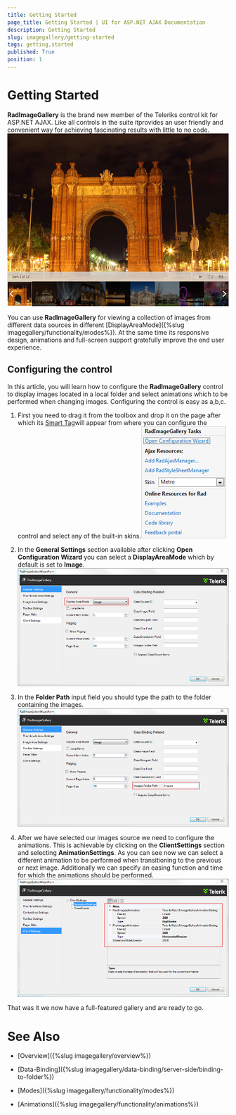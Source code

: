 ```yaml
---
title: Getting Started
page_title: Getting Started | UI for ASP.NET AJAX Documentation
description: Getting Started
slug: imagegallery/getting-started
tags: getting,started
published: True
position: 1
---
```


# Getting Started



__RadImageGallery__ is the brand new member of the Teleriks control kit for ASP.NET AJAX. Like all controls in the suite itprovides an user friendly and convenient way for achieving fascinating results with little to no code.![image-gallery-getting-started-0](images/image-gallery-getting-started-0.png)

You can use __RadImageGallery__ for viewing a collection of images from different data sources in different [DisplayAreaMode]({%slug imagegallery/functionality/modes%}). At the same time its responsive design, animations and full-screen support gratefully improve the end user experience.

## Configuring the control

In this article, you will learn how to configure the __RadImageGallery__ control to display images located in a local folder and select animations which to be performed when changing images. Configuring the control is easy as a,b,c.

1. First you need to drag it from the toolbox and drop it on the page after which its [Smart Tag](d4afd6d8-7828-45f0-9b88-963a8cc407c1)will appear from where you can configure the control and select any of the built-in skins.![image-gallery-getting-started-1](images/image-gallery-getting-started-1.png)

2. In the __General Settings__ section available after clicking __Open Configuration Wizard__ you can select a __DisplayAreaMode__ which by default is set to __Image__.![image-gallery-getting-started-2](images/image-gallery-getting-started-2.png)

3. In the __Folder Path__ input field you should type the path to the folder containing the images.![image-gallery-getting-started-3](images/image-gallery-getting-started-3.png)

4. After we have selected our images source we need to configure the animations. This is achievable by clicking on the __ClientSettings__ section and selecting __AnimationSettings__. As you can see now we can select a different animation to be performed when transitioning to the previous or next image. Additionally we can specify an easing function and time for which the animations should be performed.![image-gallery-getting-started-4](images/image-gallery-getting-started-4.png)

That was it we now have a full-featured gallery and are ready to go.

# See Also

 * [Overview]({%slug imagegallery/overview%})

 * [Data-Binding]({%slug imagegallery/data-binding/server-side/binding-to-folder%})

 * [Modes]({%slug imagegallery/functionality/modes%})

 * [Animations]({%slug imagegallery/functionality/animations%})
